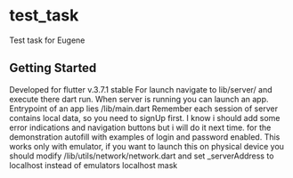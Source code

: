 # test_task

Test task for Eugene

## Getting Started
Developed for flutter v.3.7.1 stable
For launch navigate to lib/server/ and execute there dart run.
When server is running you can launch an app. Entrypoint of an app lies /lib/main.dart
Remember each session of server contains local data, so you need to signUp first.
I know i should add some error indications and navigation buttons but i will do it next time.
for the demonstration autofill with examples of login and password enabled.
This works only with emulator, if you want to launch this on physical device you should modify /lib/utils/network/network.dart and set _serverAddress to localhost instead of emulators localhost mask


